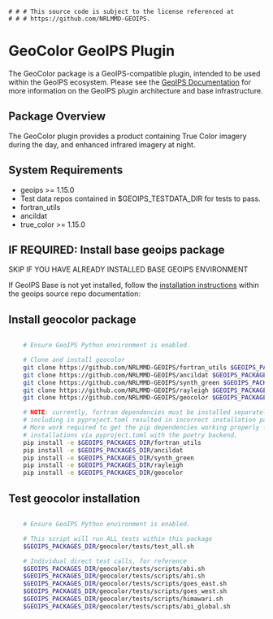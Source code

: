     # # # This source code is subject to the license referenced at
    # # # https://github.com/NRLMMD-GEOIPS.

GeoColor GeoIPS Plugin
======================

The GeoColor package is a GeoIPS-compatible plugin, intended to be used within
the GeoIPS ecosystem.  Please see the
[GeoIPS Documentation](https://github.com/NRLMMD-GEOIPS/geoips#readme) for
more information on the GeoIPS plugin architecture and base infrastructure.

Package Overview
-----------------

The GeoColor plugin provides a product containing True Color imagery during
the day, and enhanced infrared imagery at night.

System Requirements
---------------------

* geoips >= 1.15.0
* Test data repos contained in $GEOIPS_TESTDATA_DIR for tests to pass.
* fortran_utils
* ancildat
* true_color >= 1.15.0

IF REQUIRED: Install base geoips package
------------------------------------------------------------
SKIP IF YOU HAVE ALREADY INSTALLED BASE GEOIPS ENVIRONMENT

If GeoIPS Base is not yet installed, follow the
[installation instructions](https://github.com/NRLMMD-GEOIPS/geoips#installation)
within the geoips source repo documentation:

Install geocolor package
------------------------
```bash

    # Ensure GeoIPS Python environment is enabled.

    # Clone and install geocolor
    git clone https://github.com/NRLMMD-GEOIPS/fortran_utils $GEOIPS_PACKAGES_DIR/fortran_utils
    git clone https://github.com/NRLMMD-GEOIPS/ancildat $GEOIPS_PACKAGES_DIR/ancildat
    git clone https://github.com/NRLMMD-GEOIPS/synth_green $GEOIPS_PACKAGES_DIR/synth_green
    git clone https://github.com/NRLMMD-GEOIPS/rayleigh $GEOIPS_PACKAGES_DIR/rayleigh
    git clone https://github.com/NRLMMD-GEOIPS/geocolor $GEOIPS_PACKAGES_DIR/geocolor

    # NOTE: currently, fortran dependencies must be installed separately, initially
    # including in pyproject.toml resulted in incorrect installation paths.
    # More work required to get the pip dependencies working properly for fortran
    # installations via pyproject.toml with the poetry backend.
    pip install -e $GEOIPS_PACKAGES_DIR/fortran_utils
    pip install -e $GEOIPS_PACKAGES_DIR/ancildat
    pip install -e $GEOIPS_PACKAGES_DIR/synth_green
    pip install -e $GEOIPS_PACKAGES_DIR/rayleigh
    pip install -e $GEOIPS_PACKAGES_DIR/geocolor

```

Test geocolor installation
--------------------------
```bash

    # Ensure GeoIPS Python environment is enabled.

    # This script will run ALL tests within this package
    $GEOIPS_PACKAGES_DIR/geocolor/tests/test_all.sh

    # Individual direct test calls, for reference
    $GEOIPS_PACKAGES_DIR/geocolor/tests/scripts/abi.sh
    $GEOIPS_PACKAGES_DIR/geocolor/tests/scripts/ahi.sh
    $GEOIPS_PACKAGES_DIR/geocolor/tests/scripts/goes_east.sh
    $GEOIPS_PACKAGES_DIR/geocolor/tests/scripts/goes_west.sh
    $GEOIPS_PACKAGES_DIR/geocolor/tests/scripts/himawari.sh
    $GEOIPS_PACKAGES_DIR/geocolor/tests/scripts/abi_global.sh
```
